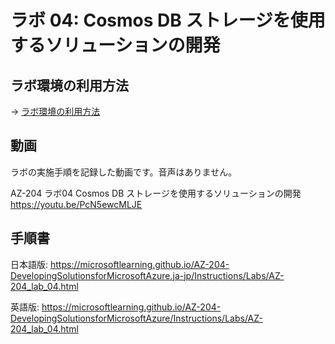 # ラボ 04: Cosmos DB ストレージを使用するソリューションの開発


## ラボ環境の利用方法

→ [ラボ環境の利用方法](lab00.md)

## 動画

ラボの実施手順を記録した動画です。音声はありません。

AZ-204 ラボ04 Cosmos DB ストレージを使用するソリューションの開発
https://youtu.be/PcN5ewcMLJE

## 手順書

日本語版:
https://microsoftlearning.github.io/AZ-204-DevelopingSolutionsforMicrosoftAzure.ja-jp/Instructions/Labs/AZ-204_lab_04.html

英語版:
https://microsoftlearning.github.io/AZ-204-DevelopingSolutionsforMicrosoftAzure/Instructions/Labs/AZ-204_lab_04.html